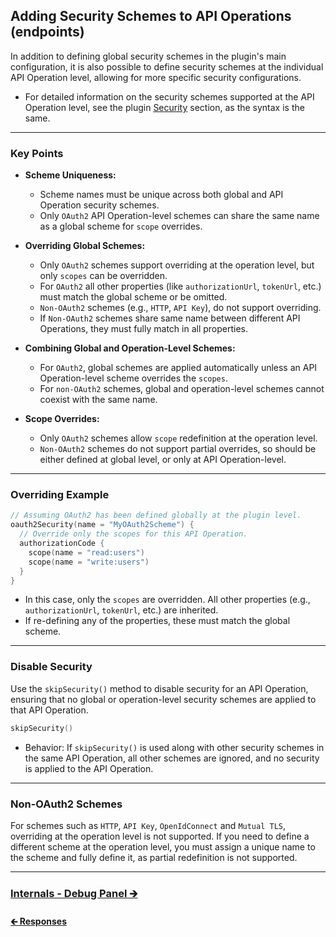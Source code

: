 ## Adding Security Schemes to API Operations (endpoints)

In addition to defining global security schemes in the plugin's main configuration,
it is also possible to define security schemes at the individual API Operation level,
allowing for more specific security configurations.

- For detailed information on the security schemes supported at the API Operation level,
  see the plugin [Security](01.2.security.md) section, as the syntax is the same.

---

### Key Points

- **Scheme Uniqueness:**
  - Scheme names must be unique across both global and API Operation security schemes.
  - Only `OAuth2` API Operation-level schemes can share the same name as a global scheme for `scope` overrides.

- **Overriding Global Schemes:**
  - Only `OAuth2` schemes support overriding at the operation level, but only `scopes` can be overridden.
  - For `OAuth2` all other properties (like `authorizationUrl`, `tokenUrl`, etc.) must match the global scheme or be omitted.
  - `Non-OAuth2` schemes (e.g., `HTTP`, `API Key`), do not support overriding.
  - If `Non-OAuth2` schemes share same name between different API Operations, they must fully match in all properties.

- **Combining Global and Operation-Level Schemes:**
  - For `OAuth2`, global schemes are applied automatically unless an API Operation-level scheme overrides the `scopes`.
  - For `non-OAuth2` schemes, global and operation-level schemes cannot coexist with the same name.

- **Scope Overrides:**
  - Only `OAuth2` schemes allow `scope` redefinition at the operation level.
  - `Non-OAuth2` schemes do not support partial overrides, so should be either defined at global level, or only at API Operation-level.

---

### Overriding Example

```kotlin
// Assuming OAuth2 has been defined globally at the plugin level.
oauth2Security(name = "MyOAuth2Scheme") {
  // Override only the scopes for this API Operation.
  authorizationCode {
    scope(name = "read:users")
    scope(name = "write:users")
  }
}
```

- In this case, only the `scopes` are overridden. All other properties (e.g., `authorizationUrl`, `tokenUrl`, etc.) are inherited.
- If re-defining any of the properties, these must match the global scheme.

---

### Disable Security

Use the `skipSecurity()` method to disable security for an API Operation, ensuring that no global or operation-level security schemes
are applied to that API Operation.

```kotlin
skipSecurity()
```

- Behavior: If `skipSecurity()` is used along with other security schemes in the same API Operation,
  all other schemes are ignored, and no security is applied to the API Operation.

---

### Non-OAuth2 Schemes

For schemes such as `HTTP`, `API Key`, `OpenIdConnect` and `Mutual TLS`, overriding at the operation level is not supported.
If you need to define a different scheme at the operation level, you must assign a unique name to the scheme and fully define it,
as partial redefinition is not supported.

---

### [Internals - Debug Panel 🡲](03.0.internals-debug-panel.md)

#### [🡰 Responses](02.5.api-usage-responses.md)
